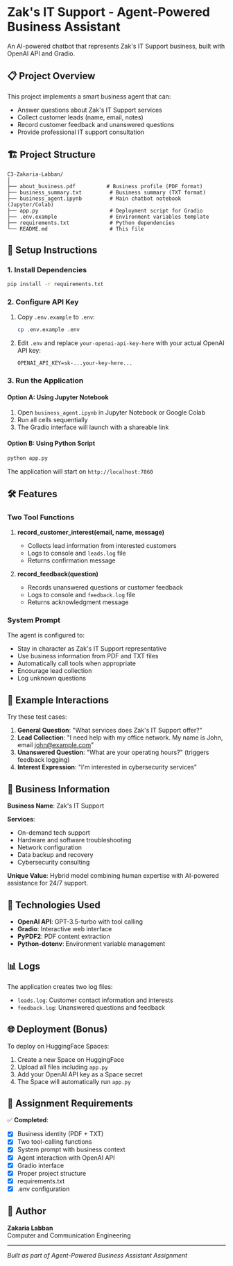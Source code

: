 # Zak's IT Support - Agent-Powered Business Assistant

An AI-powered chatbot that represents Zak's IT Support business, built with OpenAI API and Gradio.

## 📋 Project Overview

This project implements a smart business agent that can:
- Answer questions about Zak's IT Support services
- Collect customer leads (name, email, notes)
- Record customer feedback and unanswered questions
- Provide professional IT support consultation

## 🏗️ Project Structure

```
C3-Zakaria-Labban/
│
├── about_business.pdf          # Business profile (PDF format)
├── business_summary.txt         # Business summary (TXT format)
├── business_agent.ipynb         # Main chatbot notebook (Jupyter/Colab)
├── app.py                       # Deployment script for Gradio
├── .env.example                 # Environment variables template
├── requirements.txt             # Python dependencies
└── README.md                    # This file
```

## 🚀 Setup Instructions

### 1. Install Dependencies

```bash
pip install -r requirements.txt
```

### 2. Configure API Key

1. Copy `.env.example` to `.env`:
   ```bash
   cp .env.example .env
   ```

2. Edit `.env` and replace `your-openai-api-key-here` with your actual OpenAI API key:
   ```
   OPENAI_API_KEY=sk-...your-key-here...
   ```

### 3. Run the Application

#### Option A: Using Jupyter Notebook

1. Open `business_agent.ipynb` in Jupyter Notebook or Google Colab
2. Run all cells sequentially
3. The Gradio interface will launch with a shareable link

#### Option B: Using Python Script

```bash
python app.py
```

The application will start on `http://localhost:7860`

## 🛠️ Features

### Two Tool Functions

1. **record_customer_interest(email, name, message)**
   - Collects lead information from interested customers
   - Logs to console and `leads.log` file
   - Returns confirmation message

2. **record_feedback(question)**
   - Records unanswered questions or customer feedback
   - Logs to console and `feedback.log` file
   - Returns acknowledgment message

### System Prompt

The agent is configured to:
- Stay in character as Zak's IT Support representative
- Use business information from PDF and TXT files
- Automatically call tools when appropriate
- Encourage lead collection
- Log unknown questions

## 💬 Example Interactions

Try these test cases:

1. **General Question**: "What services does Zak's IT Support offer?"
2. **Lead Collection**: "I need help with my office network. My name is John, email john@example.com"
3. **Unanswered Question**: "What are your operating hours?" (triggers feedback logging)
4. **Interest Expression**: "I'm interested in cybersecurity services"

## 📝 Business Information

**Business Name**: Zak's IT Support

**Services**:
- On-demand tech support
- Hardware and software troubleshooting
- Network configuration
- Data backup and recovery
- Cybersecurity consulting

**Unique Value**: Hybrid model combining human expertise with AI-powered assistance for 24/7 support.

## 🔧 Technologies Used

- **OpenAI API**: GPT-3.5-turbo with tool calling
- **Gradio**: Interactive web interface
- **PyPDF2**: PDF content extraction
- **Python-dotenv**: Environment variable management

## 📊 Logs

The application creates two log files:
- `leads.log`: Customer contact information and interests
- `feedback.log`: Unanswered questions and feedback

## 🌐 Deployment (Bonus)

To deploy on HuggingFace Spaces:

1. Create a new Space on HuggingFace
2. Upload all files including `app.py`
3. Add your OpenAI API key as a Space secret
4. The Space will automatically run `app.py`

## 📄 Assignment Requirements

✅ **Completed**:
- [x] Business identity (PDF + TXT)
- [x] Two tool-calling functions
- [x] System prompt with business context
- [x] Agent interaction with OpenAI API
- [x] Gradio interface
- [x] Proper project structure
- [x] requirements.txt
- [x] .env configuration

## 👤 Author

**Zakaria Labban**  
Computer and Communication Engineering

---

*Built as part of Agent-Powered Business Assistant Assignment*

